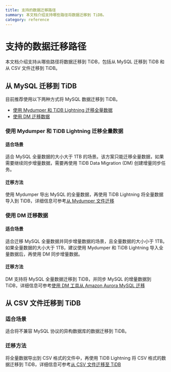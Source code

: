 ```yaml
---
title: 支持的数据迁移路径
summary: 本文档介绍支持哪些路径将数据迁移到 TiDB。
category: reference
---
```


# 支持的数据迁移路径

本文档介绍支持从哪些路径将数据迁移到 TiDB，包括从 MySQL 迁移到 TiDB 和从 CSV 文件迁移到 TiDB。

## 从 MySQL 迁移到 TiDB

目前推荐使用以下两种方式将 MySQL 数据迁移到 TiDB。

- [使用 Mydumper 和 TiDB Lightning 迁移全量数据](#使用-mydumper-和-tidb-lightning-迁移全量数据)
- [使用 DM 迁移数据](#使用-dm-迁移数据)

### 使用 Mydumper 和 TiDB Lightning 迁移全量数据

#### 适合场景

适合 MySQL 全量数据的大小大于 1TB 的场景。该方案只能迁移全量数据，如果需要继续同步增量数据，需要再使用 TiDB Data Migration (DM) 创建增量同步任务。

#### 迁移方法

使用 Mydumper 导出 MySQL 的全量数据，再使用 TiDB Lightning 将全量数据导入到 TiDB，详细信息可参考[从 Mydumper 文件迁移](/migrate-from-mysql-mydumper-files.md)

### 使用 DM 迁移数据

#### 适合场景

适合迁移 MySQL 全量数据并同步增量数据的场景，且全量数据的大小小于 1TB。如果全量数据的大小大于 1TB，建议使用 Mydumper 和 TiDB Lightning 导入全量数据后，再使用 DM 同步增量数据。

#### 迁移方法

DM 支持将 MySQL 全量数据迁移到 TiDB，并同步 MySQL 的增量数据到 TiDB，详细信息可参考[使用 DM 工具从 Amazon Aurora MySQL 迁移](/migrate-from-aurora-mysql-database.md)

## 从 CSV 文件迁移到 TiDB

### 适合场景

适合将不兼容 MySQL 协议的异构数据库的数据迁移到 TiDB。

### 迁移方法

将全量数据导出到 CSV 格式的文件中，再使用 TiDB Lightning 将 CSV 格式的数据迁移到 TiDB，详细信息可参考[从 CSV 文件迁移至 TiDB](/tidb-lightning/migrate-from-csv-using-tidb-lightning.md)

